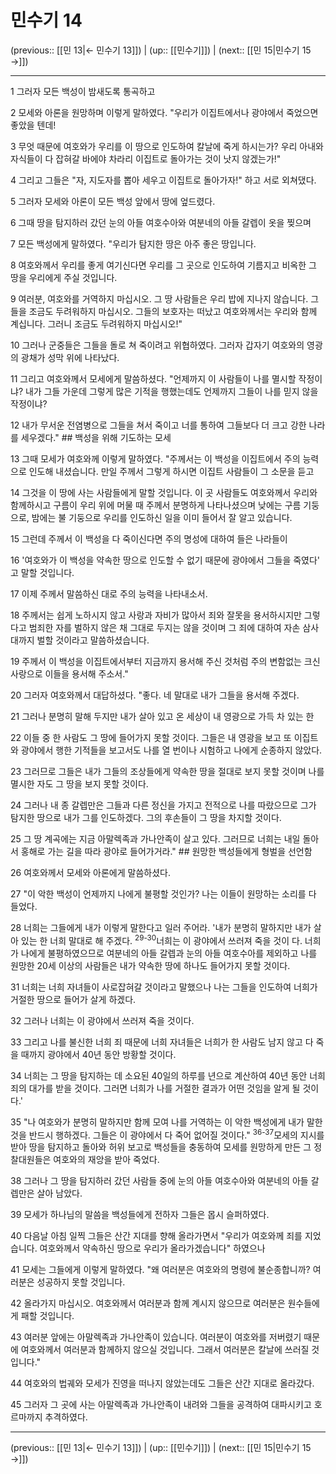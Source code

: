 # 민수기 14

(previous:: [[민 13|← 민수기 13]]) | (up:: [[민수기]]) | (next:: [[민 15|민수기 15 →]])

***




1 
그러자 모든 백성이 밤새도록 통곡하고 



2 
모세와 아론을 원망하며 이렇게 말하였다. "우리가 이집트에서나 광야에서 죽었으면 좋았을 텐데! 



3 
무엇 때문에 여호와가 우리를 이 땅으로 인도하여 칼날에 죽게 하시는가? 우리 아내와 자식들이 다 잡혀갈 바에야 차라리 이집트로 돌아가는 것이 낫지 않겠는가!" 



4 
그리고 그들은 "자, 지도자를 뽑아 세우고 이집트로 돌아가자!" 하고 서로 외쳐댔다. 



5 
그러자 모세와 아론이 모든 백성 앞에서 땅에 엎드렸다. 



6 
그때 땅을 탐지하러 갔던 눈의 아들 여호수아와 여분네의 아들 갈렙이 옷을 찢으며 



7 
모든 백성에게 말하였다. "우리가 탐지한 땅은 아주 좋은 땅입니다. 



8 
여호와께서 우리를 좋게 여기신다면 우리를 그 곳으로 인도하여 기름지고 비옥한 그 땅을 우리에게 주실 것입니다. 



9 
여러분, 여호와를 거역하지 마십시오. 그 땅 사람들은 우리 밥에 지나지 않습니다. 그들을 조금도 두려워하지 마십시오. 그들의 보호자는 떠났고 여호와께서는 우리와 함께 계십니다. 그러니 조금도 두려워하지 마십시오!" 



10 
그러나 군중들은 그들을 돌로 쳐 죽이려고 위협하였다. 그러자 갑자기 여호와의 영광의 광채가 성막 위에 나타났다. 



11 
그리고 여호와께서 모세에게 말씀하셨다. "언제까지 이 사람들이 나를 멸시할 작정이냐? 내가 그들 가운데 그렇게 많은 기적을 행했는데도 언제까지 그들이 나를 믿지 않을 작정이냐? 



12 
내가 무서운 전염병으로 그들을 쳐서 죽이고 너를 통하여 그들보다 더 크고 강한 나라를 세우겠다." ## 백성을 위해 기도하는 모세 



13 
그때 모세가 여호와께 이렇게 말하였다. "주께서는 이 백성을 이집트에서 주의 능력으로 인도해 내셨습니다. 만일 주께서 그렇게 하시면 이집트 사람들이 그 소문을 듣고 



14 
그것을 이 땅에 사는 사람들에게 말할 것입니다. 이 곳 사람들도 여호와께서 우리와 함께하시고 구름이 우리 위에 머물 때 주께서 분명하게 나타나셨으며 낮에는 구름 기둥으로, 밤에는 불 기둥으로 우리를 인도하신 일을 이미 들어서 잘 알고 있습니다. 



15 
그런데 주께서 이 백성을 다 죽이신다면 주의 명성에 대하여 들은 나라들이 



16 
'여호와가 이 백성을 약속한 땅으로 인도할 수 없기 때문에 광야에서 그들을 죽였다' 고 말할 것입니다. 



17 
이제 주께서 말씀하신 대로 주의 능력을 나타내소서. 



18 
주께서는 쉽게 노하시지 않고 사랑과 자비가 많아서 죄와 잘못을 용서하시지만 그렇다고 범죄한 자를 벌하지 않은 채 그대로 두지는 않을 것이며 그 죄에 대하여 자손 삼사 대까지 벌할 것이라고 말씀하셨습니다. 



19 
주께서 이 백성을 이집트에서부터 지금까지 용서해 주신 것처럼 주의 변함없는 크신 사랑으로 이들을 용서해 주소서." 



20 
그러자 여호와께서 대답하셨다. "좋다. 네 말대로 내가 그들을 용서해 주겠다. 



21 
그러나 분명히 말해 두지만 내가 살아 있고 온 세상이 내 영광으로 가득 차 있는 한 



22 
이들 중 한 사람도 그 땅에 들어가지 못할 것이다. 그들은 내 영광을 보고 또 이집트와 광야에서 행한 기적들을 보고서도 나를 열 번이나 시험하고 나에게 순종하지 않았다. 



23 
그러므로 그들은 내가 그들의 조상들에게 약속한 땅을 절대로 보지 못할 것이며 나를 멸시한 자도 그 땅을 보지 못할 것이다. 



24 
그러나 내 종 갈렙만은 그들과 다른 정신을 가지고 전적으로 나를 따랐으므로 그가 탐지한 땅으로 내가 그를 인도하겠다. 그의 후손들이 그 땅을 차지할 것이다. 



25 
그 땅 계곡에는 지금 아말렉족과 가나안족이 살고 있다. 그러므로 너희는 내일 돌아서 홍해로 가는 길을 따라 광야로 들어가거라." ## 원망한 백성들에게 형벌을 선언함 



26 
여호와께서 모세와 아론에게 말씀하셨다. 



27 
"이 악한 백성이 언제까지 나에게 불평할 것인가? 나는 이들이 원망하는 소리를 다 들었다. 



28 
너희는 그들에게 내가 이렇게 말한다고 일러 주어라. '내가 분명히 말하지만 내가 살아 있는 한 너희 말대로 해 주겠다. <sup class="versenum">29-30</sup>너희는 이 광야에서 쓰러져 죽을 것이 다. 너희가 나에게 불평하였으므로 여분네의 아들 갈렙과 눈의 아들 여호수아를 제외하고 나를 원망한 20세 이상의 사람들은 내가 약속한 땅에 하나도 들어가지 못할 것이다. 



31 
너희는 너희 자녀들이 사로잡혀갈 것이라고 말했으나 나는 그들을 인도하여 너희가 거절한 땅으로 들어가 살게 하겠다. 



32 
그러나 너희는 이 광야에서 쓰러져 죽을 것이다. 



33 
그리고 나를 불신한 너희 죄 때문에 너희 자녀들은 너희가 한 사람도 남지 않고 다 죽을 때까지 광야에서 40년 동안 방황할 것이다. 



34 
너희는 그 땅을 탐지하는 데 소요된 40일의 하루를 년으로 계산하여 40년 동안 너희 죄의 대가를 받을 것이다. 그러면 너희가 나를 거절한 결과가 어떤 것임을 알게 될 것이다.' 



35 
"나 여호와가 분명히 말하지만 함께 모여 나를 거역하는 이 악한 백성에게 내가 말한 것을 반드시 행하겠다. 그들은 이 광야에서 다 죽어 없어질 것이다." <sup class="versenum">36-37</sup>모세의 지시를 받아 땅을 탐지하고 돌아와 허위 보고로 백성들을 충동하여 모세를 원망하게 만든 그 정찰대원들은 여호와의 재앙을 받아 죽었다. 



38 
그러나 그 땅을 탐지하러 갔던 사람들 중에 눈의 아들 여호수아와 여분네의 아들 갈렙만은 살아 남았다. 



39 
모세가 하나님의 말씀을 백성들에게 전하자 그들은 몹시 슬퍼하였다. 



40 
다음날 아침 일찍 그들은 산간 지대를 향해 올라가면서 "우리가 여호와께 죄를 지었습니다. 여호와께서 약속하신 땅으로 우리가 올라가겠습니다" 하였으나 



41 
모세는 그들에게 이렇게 말하였다. "왜 여러분은 여호와의 명령에 불순종합니까? 여러분은 성공하지 못할 것입니다. 



42 
올라가지 마십시오. 여호와께서 여러분과 함께 계시지 않으므로 여러분은 원수들에게 패할 것입니다. 



43 
여러분 앞에는 아말렉족과 가나안족이 있습니다. 여러분이 여호와를 저버렸기 때문에 여호와께서 여러분과 함께하지 않으실 것입니다. 그래서 여러분은 칼날에 쓰러질 것입니다." 



44 
여호와의 법궤와 모세가 진영을 떠나지 않았는데도 그들은 산간 지대로 올라갔다. 



45 
그러자 그 곳에 사는 아말렉족과 가나안족이 내려와 그들을 공격하여 대파시키고 호르마까지 추격하였다.

***

(previous:: [[민 13|← 민수기 13]]) | (up:: [[민수기]]) | (next:: [[민 15|민수기 15 →]])
